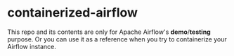 # containerized-airflow

This repo and its contents are only for Apache Airflow's **demo**/**testing** purpose. Or you can use it as a reference when you try to containerize your Airflow instance.

